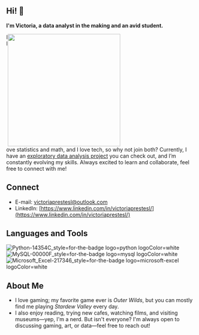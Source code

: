 ## Hi! 👋  

**I'm Victoria, a data analyst in the making and an avid student.**

<img style="float: right; margin-right: 200px;" src='https://media1.tenor.com/m/v5lxzTqe79AAAAAd/outer-wilds.gif' width='300'>

I love statistics and math, and I love tech, so why not join both? Currently, I have an [exploratory data analysis project](https://github.com/victoriaprestes/ifood-data-analyst-case) you can check out, and I’m constantly evolving my skills. Always excited to learn and collaborate, feel free to connect with me!

## Connect
* E-mail: [victoriaprestesl@outlook.com](mailto:victoriaprestesl@outlook.com)
* LinkedIn: [https://www.linkedin.com/in/victoriaprestesl/](https://www.linkedin.com/in/victoriaprestesl/)

## Languages and Tools 
![Python-14354C_style=for-the-badge logo=python logoColor=white](https://github.com/user-attachments/assets/7255731c-f6d8-42d8-a174-6b4380e1c4bd) ![MySQL-00000F_style=for-the-badge logo=mysql logoColor=white](https://github.com/user-attachments/assets/cf3ab421-12a3-4348-baf2-fa336cc7e163) ![Microsoft_Excel-217346_style=for-the-badge logo=microsoft-excel logoColor=white](https://github.com/user-attachments/assets/14c4f201-5689-4cd3-87fa-c82393c19654)

## About Me
* I love gaming; my favorite game ever is *Outer Wilds*, but you can mostly find me playing *Stardew Valley* every day.  
* I also enjoy reading, trying new cafes, watching films, and visiting museums—yep, I'm a nerd. But isn't everyone? I'm always open to discussing gaming, art, or data—feel free to reach out!
